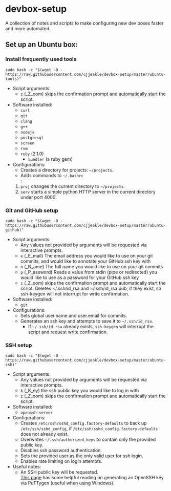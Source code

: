 # devbox-setup
A collection of notes and scripts to make configuring new dev boxes faster and more automated.

## Set up an Ubuntu box:

### Install frequently used tools
`sudo bash -c "$(wget -O - https://raw.githubusercontent.com/cjjeakle/devbox-setup/master/ubuntu-tools)"`
* Script arguments:
    * `z` (_Z_oom) skips the confirmation prompt and automatically start the script.
* Software installed:
    * `curl`
    * `git`
    * `clang`
    * `g++`
    * `nodejs`
    * `postgresql`
    * `screen`
    * `rvm`
    * `ruby` (2.1.0)
        * `bundler` (a ruby gem)
* Configurations:
    * Creates a directory for projects: `~/projects`.
    * Adds commands to `~/.bashrc`<br/>:
    1. `proj` changes the current directory to `~/projects`.
    2. `serv` starts a simple python HTTP server in the current directory under port 4000.

### Git and GitHub setup
`sudo bash -c "$(wget -O - https://raw.githubusercontent.com/cjjeakle/devbox-setup/master/ubuntu-github)"`
* Script arguments:
    * Any values not provided by arguments will be requested via interactive prompts.
    * `e` (_E_mail) The email address you would like to use on your git commits, and would like to annotate your GitHub ssh key with
    * `n` (_N_ame) The full name you would like to use on your git commits
    * `p` (_P_assword) Reads a value from stdin (pipe or redirected) you would like to use as a password for your GitHub ssh key
    * `z` (_Z_oom) skips the confirmation prompt and automatically start the script. 
    Deletes ~/.ssh/id_rsa and ~/.ssh/id_rsa.pub, if they exist, so ssh-keygen will not interrupt for write confirmation.
* Software installed:
    * `git`
* Configurations:
    * Sets global user.name and user.email for commits.
    * Generates an ssh key and attempts to save it to `~/.ssh/id_rsa`.
        * If `~/.ssh/id_rsa` already exists, `ssh-keygen` will interrupt the script and request write confirmation.

### SSH setup
`sudo bash -c "$(wget -O - https://raw.githubusercontent.com/cjjeakle/devbox-setup/master/ubuntu-ssh)"`
* Script arguments:
    * Any values not provided by arguments will be requested via interactive prompts.
    * `k` (_K_ey) the ssh public key you would like to log in with
    * `z` (_Z_oom) skips the confirmation prompt and automatically start the script.
* Software installed:
    * `openssh-server`
* Configurations:
    * Creates `/etc/ssh/sshd_config.factory-defaults` to back up `/etc/ssh/sshd_config`, if `/etc/ssh/sshd_config.factory-defaults` does not already exist.
    * Overwrites `~/.ssh/authorized_keys` to contain only the provided public key.
    * Disables ssh password authentication.
    * Sets the provided user as the only valid user for ssh login.
    * Enables rate limiting on login attempts.
* Useful notes:
    * An SSH public key will be requested.<br/>
    [This page](https://www.digitalocean.com/community/tutorials/how-to-create-ssh-keys-with-putty-to-connect-to-a-vps) has some helpful reading on generating an OpenSSH key via PuTTygen (useful when using Windows).

